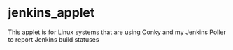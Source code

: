# jenkins_applet
This applet is for Linux systems that are using Conky and my Jenkins Poller to report Jenkins build statuses
